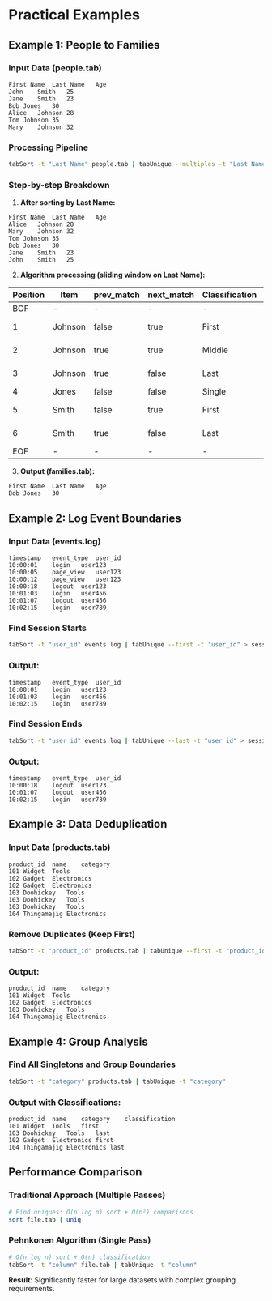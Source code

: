 # Practical Examples

## Example 1: People to Families

### Input Data (people.tab)
```
First Name	Last Name	Age
John	Smith	25
Jane	Smith	23
Bob	Jones	30
Alice	Johnson	28
Tom	Johnson	35
Mary	Johnson	32
```

### Processing Pipeline
```bash
tabSort -t "Last Name" people.tab | tabUnique --multiples -t "Last Name" > families.tab
```

### Step-by-step Breakdown

1. **After sorting by Last Name:**
```
First Name	Last Name	Age
Alice	Johnson	28
Mary	Johnson	32
Tom	Johnson	35
Bob	Jones	30
Jane	Smith	23
John	Smith	25
```

2. **Algorithm processing (sliding window on Last Name):**

| Position | Item | prev_match | next_match | Classification | Action |
|----------|------|------------|------------|----------------|---------|
| BOF | - | - | - | - | Initialize |
| 1 | Johnson | false | true | First | Skip (not single) |
| 2 | Johnson | true | true | Middle | Skip (not single) |
| 3 | Johnson | true | false | Last | Skip (not single) |
| 4 | Jones | false | false | Single | **Output** |
| 5 | Smith | false | true | First | Skip (not single) |
| 6 | Smith | true | false | Last | Skip (not single) |
| EOF | - | - | - | - | Complete |

3. **Output (families.tab):**
```
First Name	Last Name	Age
Bob	Jones	30
```

## Example 2: Log Event Boundaries

### Input Data (events.log)
```
timestamp	event_type	user_id
10:00:01	login	user123
10:00:05	page_view	user123
10:00:12	page_view	user123
10:00:18	logout	user123
10:01:03	login	user456
10:01:07	logout	user456
10:02:15	login	user789
```

### Find Session Starts
```bash
tabSort -t "user_id" events.log | tabUnique --first -t "user_id" > session_starts.log
```

### Output:
```
timestamp	event_type	user_id
10:00:01	login	user123
10:01:03	login	user456
10:02:15	login	user789
```

### Find Session Ends  
```bash
tabSort -t "user_id" events.log | tabUnique --last -t "user_id" > session_ends.log
```

### Output:
```
timestamp	event_type	user_id
10:00:18	logout	user123
10:01:07	logout	user456
10:02:15	login	user789
```

## Example 3: Data Deduplication

### Input Data (products.tab)
```
product_id	name	category
101	Widget	Tools
102	Gadget	Electronics
102	Gadget	Electronics
103	Doohickey	Tools
103	Doohickey	Tools
103	Doohickey	Tools
104	Thingamajig	Electronics
```

### Remove Duplicates (Keep First)
```bash
tabSort -t "product_id" products.tab | tabUnique --first -t "product_id" > unique_products.tab
```

### Output:
```
product_id	name	category
101	Widget	Tools
102	Gadget	Electronics
103	Doohickey	Tools
104	Thingamajig	Electronics
```

## Example 4: Group Analysis

### Find All Singletons and Group Boundaries
```bash
tabSort -t "category" products.tab | tabUnique -t "category"
```

### Output with Classifications:
```
product_id	name	category	classification
101	Widget	Tools	first
103	Doohickey	Tools	last
102	Gadget	Electronics	first
104	Thingamajig	Electronics	last
```

## Performance Comparison

### Traditional Approach (Multiple Passes)
```bash
# Find uniques: O(n log n) sort + O(n²) comparisons
sort file.tab | uniq
```

### Pehnkonen Algorithm (Single Pass)
```bash
# O(n log n) sort + O(n) classification  
tabSort -t "column" file.tab | tabUnique -t "column"
```

**Result**: Significantly faster for large datasets with complex grouping requirements.